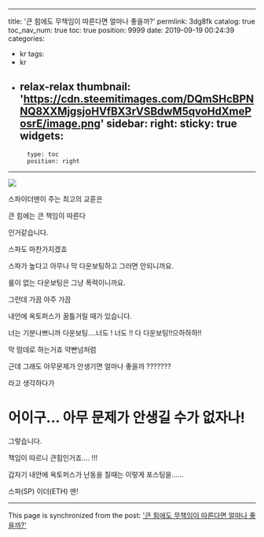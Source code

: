
---
title: '큰 힘에도 무책임이 따른다면 얼마나 좋을까?'
permlink: 3dg8fk
catalog: true
toc_nav_num: true
toc: true
position: 9999
date: 2019-09-19 00:24:39
categories:
- kr
tags:
- kr
- relax-relax
thumbnail: 'https://cdn.steemitimages.com/DQmSHcBPNNQ8XXMjgsjoHVfBX3rVSBdwM5qvoHdXmePosrE/image.png'
sidebar:
    right:
        sticky: true
widgets:
    -
        type: toc
        position: right
---


![](https://cdn.steemitimages.com/DQmSHcBPNNQ8XXMjgsjoHVfBX3rVSBdwM5qvoHdXmePosrE/image.png)

스파이더맨이 주는 최고의 교훈은

큰 힘에는 큰 책임이 따른다

인거같습니다.

스파도 마찬가지겠죠

스파가 높다고 아무나 막 다운보팅하고 그러면 안되니까요.

룰이 없는 다운보팅은 그냥 폭력이니까요.



그런데 가끔 아주 가끔 

내안에 옥토퍼스가 꿈틀거릴 때가 있습니다.



너는 기분나쁘니까 다운보팅....너도 ! 너도 !! 다  다운보팅!!으하하하!!

막 맘데로 하는거죠  약빤넘처럼


근데 그래도 아무문제가 안생기면 얼마나 좋을까 ??????? 


라고 생각하다가

# 어이구... 아무 문제가 안생길 수가 없자나!


그렇습니다.


책임이 따르니 큰힘인거죠.... !!!


갑자기 내안에 옥토퍼스가 난동을 칠때는 이렇게 포스팅을......




스파(SP) 이더(ETH) 맨!

- - -

This page is synchronized from the post: ['큰 힘에도 무책임이 따른다면 얼마나 좋을까?'](https://steemit.com/@virus707/3dg8fk)
